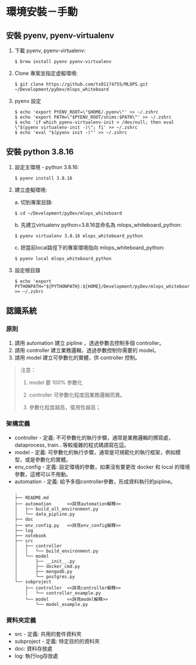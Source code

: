 # 環境安裝－手動
## 安裝 pyenv, pyenv-virtualenv
1. 下載 pyenv, pyenv-virtualenv: 

    ```
    $ brew install pyenv pyenv-virtualenv
    ```

2. Clone 專案並指定虛擬環境: 
    ```
    $ git clone https://github.com/ts01174755/MLOPS.git ~/Development/pyDev/mlops_whiteboard
    ```

3. pyenv 設定
    ```
    $ echo 'export PYENV_ROOT=\"$HOME/.pyenv\"' >> ~/.zshrc
    $ echo 'export PATH=\"$PYENV_ROOT/shims:$PATH\"' >> ~/.zshrc
    $ echo 'if which pyenv-virtualenv-init > /dev/null; then eval \"$(pyenv virtualenv-init -)\"; fi' >> ~/.zshrc
    $ echo 'eval "$(pyenv init -)"' >> ~/.zshrc
    ```

## 安裝 python 3.8.16
1. 設定主環境 - python 3.8.16:
    ```
    $ pyenv install 3.8.16
    ```

2. 建立虛擬環境: 

    a. 切到專案目錄: 
    ```
    $ cd ~/Development/pyDev/mlops_whiteboard
    ```

    b. 先建立virtualenv python=3.8.16並命名為 mlops_whiteboard_python: 
    ```
    $ pyenv virtualenv 3.8.16 mlops_whiteboard_python
    ```

    c. 把當前local路徑下的專案環境指向 mlops_whiteboard_python: 
    ```
    $ pyenv local mlops_whiteboard_python
    ```

3. 設定根目錄
    ```
    $ echo 'export PYTHONPATH="${PYTHONPATH}:${HOME}/Development/pyDev/mlops_whiteboard"' >> ~/.zshrc
    ```

## 認識系統
### 原則
1. 請用 automation 建立 pipline ，透過參數去控制多個 controller。
2. 請用 controller 建立業務邏輯，透過參數控制你需要的 model。
3. 請用 model 建立可參數化的實體，供 controller 控制。

> 注意：
> 1. model 要 100% 參數化
>
> 2. controller 可參數化程度因業務邏輯而異。
>
> 3. 參數化程度越高，復用性越高；

### 架構定義
- controller - 定義: 不可參數化的執行步驟，通常是業務邏輯的撰寫處，dataprocess, train...等較複雜的程式碼請寫在這。
- model - 定義: 可參數化的執行步驟，通常是可規範化的執行框架，例如模型，或是參數化的實體。
- env_config - 定義: 設定環境的參數，如果沒有要更改 docker 和 local 的環境參數，這裡可以不用動。
- automation - 定義: 給予多個controller參數，形成資料執行的pipline。
    ```
    .
    ├── README.md
    ├── automation      <<詳見automation解釋>>
    │   ├── build_all_environment.py
    │   └── data_pipline.py
    ├── doc
    ├── env_config.py   <<詳見env_config解釋>>
    ├── log
    ├── notebook
    ├── src
    │   ├── controller
    │   │   └── build_environment.py
    │   └── model
    │       ├── __init__.py
    │       ├── docker_cmd.py
    │       ├── mongodb.py
    │       └── postgres.py
    └── subproject
        ├── controller  <<詳見controller解釋>>
        │   └── controller_example.py
        └── model       <<詳見model解釋>>
            └── model_example.py
    ```
### 資料夾定義
- src - 定義: 共用的套件資料夾
- subproject - 定義: 特定目的的資料夾
- doc: 資料存放處
- log: 執行log存放處
